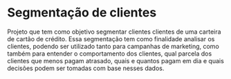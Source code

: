 # Segmentação de clientes
Projeto que tem como objetivo segmentar clientes clientes de uma carteira de cartão de crédito. Essa segmentação tem como finalidade analisar os clientes, podendo ser utilizado tanto para campanhas de marketing, como também para entender o comportamento dos clientes, qual parcela dos clientes que menos pagam atrasado, quais e quantos pagam em dia e quais decisões podem ser tomadas com base nesses dados.
